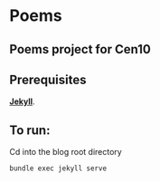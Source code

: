 # Poems

## Poems project for Cen10

## Prerequisites
[**Jekyll**](https://jekyllrb.com/docs/).  

## To run:
Cd into the blog root directory
```
bundle exec jekyll serve
```
